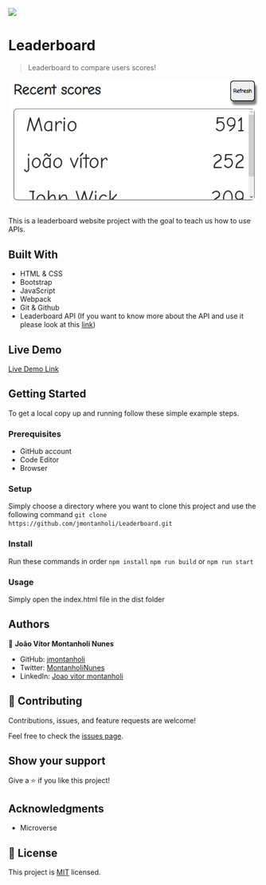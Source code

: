![](https://img.shields.io/badge/Microverse-blueviolet)

# Leaderboard

> Leaderboard to compare users scores!

![screenshot](./printscreen.PNG)

This is a leaderboard website project with the goal to teach us how to use APIs.

## Built With

- HTML & CSS
- Bootstrap
- JavaScript
- Webpack
- Git & Github
- Leaderboard API (If you want to know more about the API and use it please look at this [link](https://www.notion.so/microverse/Leaderboard-API-service-24c0c3c116974ac49488d4eb0267ade3))

## Live Demo

[Live Demo Link](https://jmontanholi.github.io/Leaderboard/)


## Getting Started

To get a local copy up and running follow these simple example steps.

### Prerequisites

- GitHub account
- Code Editor
- Browser
### Setup

  Simply choose a directory where you want to clone this project and use the following command
  ```git clone https://github.com/jmontanholi/Leaderboard.git```
### Install

  Run these commands in order
  ```npm install```
  ```npm run build``` or ```npm run start```
### Usage

  Simply open the index.html file in the dist folder
## Authors

👤 **João Vítor Montanholi Nunes**

- GitHub: [jmontanholi](https://github.com/jmontanholi)
- Twitter: [MontanholiNunes](https://twitter.com/MontanholiNunes)
- LinkedIn: [Joao vitor montanholi](https://www.linkedin.com/in/joaovitormontanholi/)
## 🤝 Contributing

Contributions, issues, and feature requests are welcome!

Feel free to check the [issues page](../../issues/).

## Show your support

Give a ⭐️ if you like this project!

## Acknowledgments

- Microverse

## 📝 License

This project is [MIT](./MIT.md) licensed.
